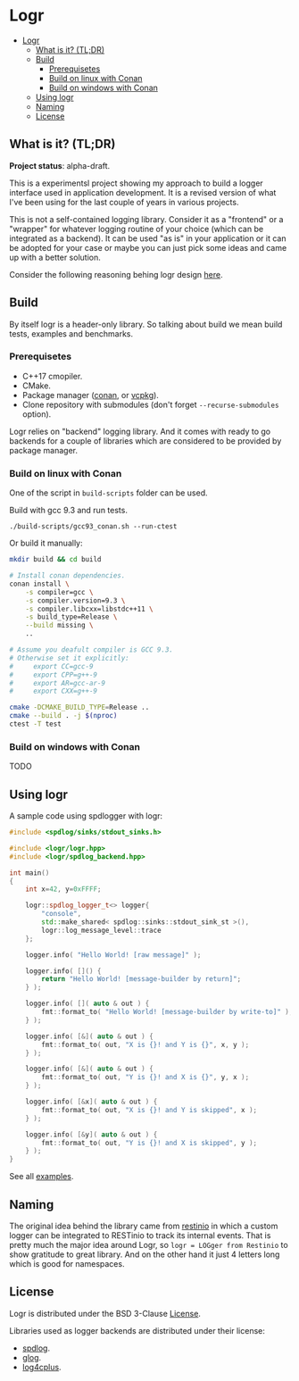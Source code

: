 # Logr

* [Logr](#logr)
  * [What is it? (TL;DR)](#what-is-it-tldr)
  * [Build](#build)
     * [Prerequisetes](#prerequisetes)
     * [Build on linux with Conan](#build-on-linux-with-conan)
     * [Build on windows with Conan](#build-on-windows-with-conan)
  * [Using logr](#using-logr)
  * [Naming](#naming)
  * [License](#license)

## What is it? (TL;DR)

**Project status**: alpha-draft.

This is a experimentsl project showing my approach to build a logger interface used in application development. It is a revised version of what I've been using for the last couple of years in various projects.

This is not a self-contained logging library. Consider it as a "frontend" or a "wrapper" for whatever logging routine of your choice (which can be integrated as a backend). It can be used "as is" in your application or it can be adopted for your case or maybe you can just pick some ideas and came up with a better solution.

Consider the following reasoning behing logr design [here](./design/on-logr-design.md).

## Build

By itself logr is a header-only library. So talking about build we mean build tests, examples and benchmarks.

### Prerequisetes

* C++17 cmopiler.
* CMake.
* Package manager ([conan](https://conan.io/), or [vcpkg](https://github.com/microsoft/vcpkg)).
* Clone repository with submodules (don't forget `--recurse-submodules` option).

Logr relies on "backend" logging library. And it comes with ready to go backends for a couple of libraries which are considered to be provided by package manager.

### Build on linux with Conan

One of the script in `build-scripts` folder can be used.

Build with gcc 9.3 and run tests.

```
./build-scripts/gcc93_conan.sh --run-ctest
```

Or build it manually:
```bash
mkdir build && cd build

# Install conan dependencies.
conan install \
    -s compiler=gcc \
    -s compiler.version=9.3 \
    -s compiler.libcxx=libstdc++11 \
    -s build_type=Release \
    --build missing \
    ..

# Assume you deafult compiler is GCC 9.3.
# Otherwise set it explicitly:
#     export CC=gcc-9
#     export CPP=g++-9
#     export AR=gcc-ar-9
#     export CXX=g++-9

cmake -DCMAKE_BUILD_TYPE=Release ..
cmake --build . -j $(nproc)
ctest -T test
```

### Build on windows with Conan

TODO

## Using logr

A sample code using spdlogger with logr:

```C++
#include <spdlog/sinks/stdout_sinks.h>

#include <logr/logr.hpp>
#include <logr/spdlog_backend.hpp>

int main()
{
    int x=42, y=0xFFFF;

    logr::spdlog_logger_t<> logger{
        "console",
        std::make_shared< spdlog::sinks::stdout_sink_st >(),
        logr::log_message_level::trace
    };

    logger.info( "Hello World! [raw message]" );

    logger.info( []() {
        return "Hello World! [message-builder by return]";
    } );

    logger.info( []( auto & out ) {
        fmt::format_to( "Hello World! [message-builder by write-to]" );
    } );

    logger.info( [&]( auto & out ) {
        fmt::format_to( out, "X is {}! and Y is {}", x, y );
    } );

    logger.info( [&]( auto & out ) {
        fmt::format_to( out, "Y is {}! and X is {}", y, x );
    } );

    logger.info( [&x]( auto & out ) {
        fmt::format_to( out, "X is {}! and Y is skipped", x );
    } );

    logger.info( [&y]( auto & out ) {
        fmt::format_to( out, "Y is {}! and X is skipped", y );
    } );
}
```

See all [examples](./examples).

## Naming

The original idea behind the library came from [restinio](https://github.com/Stiffstream/restinio) in which a custom logger can be integrated to RESTinio to track its internal events. That is pretty much the major idea around Logr, so `logr = LOGger from Restinio` to show gratitude to great library. And on the other hand it just 4 letters long which is good for namespaces.

## License

Logr is distributed under the BSD 3-Clause [License](./LICENSE).

Libraries used as logger backends are distributed under their license:

* [spdlog](https://github.com/gabime/spdlog).
* [glog](https://github.com/google/glog).
* [log4cplus](https://github.com/log4cplus/log4cplus).

